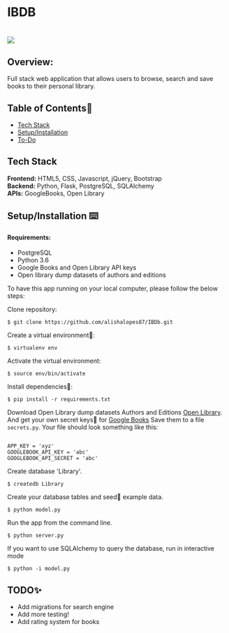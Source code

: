
# IBDB
# <img src="/static/img/library.jpg">

## Overview:
Full stack web application that allows users to browse, search and save books to their personal library.

## Table of Contents🐛

* [Tech Stack](#tech-stack)
* [Setup/Installation](#installation)
* [To-Do](#future)

## <a name="tech-stack"></a>Tech Stack

__Frontend:__ HTML5, CSS, Javascript, jQuery, Bootstrap <br/>
__Backend:__ Python, Flask, PostgreSQL, SQLAlchemy <br/>
__APIs:__ GoogleBooks, Open Library <br/>


## <a name="installation"></a>Setup/Installation ⌨️

#### Requirements:

- PostgreSQL
- Python 3.6
- Google Books and Open Library API keys
- Open library dump datasets of authors and editions 

To have this app running on your local computer, please follow the below steps:

Clone repository:
```
$ git clone https://github.com/alishalopes87/IBDb.git
```
Create a virtual environment🔮:
```
$ virtualenv env
```
Activate the virtual environment:
```
$ source env/bin/activate
```
Install dependencies🔗:
```
$ pip install -r requirements.txt
```
Download Open Library dump datasets Authors and Editions [Open Library](https://openlibrary.org/developers/dumps). And get your own secret keys🔑 for [Google Books](https://developers.google.com/books/docs/v1/getting_started) Save them to a file `secrets.py`. Your file should look something like this:
```

APP_KEY = 'xyz'
GOOGLEBOOK_API_KEY = 'abc'
GOOGLEBOOK_API_SECRET = 'abc'

```
Create database 'Library'.
```
$ createdb Library
```
Create your database tables and seed🌱 example data.
```
$ python model.py
```
Run the app from the command line.
```
$ python server.py
```
If you want to use SQLAlchemy to query the database, run in interactive mode
```
$ python -i model.py
```

## <a name="future"></a>TODO✨
* Add migrations for search engine
* Add more testing! 
* Add rating system for books
